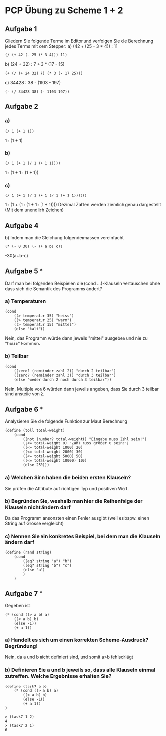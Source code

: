 # PCP Übung zu Scheme 1 + 2

## Aufgabe 1
Gliedern Sie folgende Terme im Editor und verfolgen Sie die Berechnung jedes Terms mit dem Stepper:
a) (42 + (25 - 3 * 4)) : 11
```racket
(/ (+ 42 (- 25 (* 3 4))) 11)
```
b) (24 + 32) : 7 + 3 * (17 - 15)
```racket
(+ (/ (+ 24 32) 7) (* 3 (- 17 25)))
```
c) 34428 : 38 - (1103 - 197)
```racket
(- (/ 34428 38) (- 1103 197))
```

## Aufgabe 2

### a)
```racket
(/ 1 (+ 1 1))
```
1 : (1 + 1)
### b)
```racket
(/ 1 (+ 1 (/ 1 (+ 1 1))))
```
1 : (1 + 1 : (1 + 1))
### c)
```racket
(/ 1 (+ 1 (/ 1 (+ 1 (/ 1 (+ 1 1))))))
```
1 : (1 + (1 : (1 + 1 : (1 + 1))))
Dezimal Zahlen werden ziemlich genau dargestellt (Mit dem unendlich Zeichen)

## Aufgabe 4

b) Indem man die Gleichung folgendermassen vereinfacht:
```racket
(* (- 0 30) (- (+ a b) c))
```
-30(a+b-c)

## Aufgabe 5 *

Darf man bei folgenden Beispielen die (cond ...)-Klauseln vertauschen ohne dass sich die Semantik
des Programms ändert?

### a) Temperaturen
```racket
(cond
	((> temperatur 35) "heiss")
	((> temperatur 25) "warm")
	((> temperatur 15) "mittel")
	(else "kalt"))
```
Nein, das Programm würde dann jeweils "mittel" ausgeben und nie zu "heiss" kommen.

### b) Teilbar
```racket
(cond
	((zero? (remainder zahl 2)) "durch 2 teilbar")
	((zero? (remainder zahl 3)) "durch 3 teilbar")
	(else "weder durch 2 noch durch 3 teilbar"))
```
Nein, Multiple von 6 würden dann jeweils angeben, dass Sie durch 3 teilbar sind anstelle von 2.

## Aufgabe 6 *
Analysieren Sie die folgende Funktion zur Maut Berechnung
```racket
(define (toll total-weight)
	(cond
		((not (number? total-weight)) "Eingabe muss Zahl sein!")
		((<= total-weight 0) "Zahl muss größer 0 sein!")
		((<= total-weight 1000) 20)
		((<= total-weight 2000) 30)
		((<= total-weight 5000) 50)
		((<= total-weight 10000) 100)
		(else 250)))
```

### a) Welchen Sinn haben die beiden ersten Klauseln?
Sie prüfen die Attribute auf richtigen Typ und positiven Wert.

### b) Begründen Sie, weshalb man hier die Reihenfolge der Klauseln nicht ändern darf
Da das Programm ansonsten einen Fehler ausgibt (weil es bspw. einen String auf Grösse vergleicht)

### c) Nennen Sie ein konkretes Beispiel, bei dem man die Klauseln ändern darf
```racket
(define (rand string)
	(cond
		((eq? string "a") "b")
		((eq? string "b") "c")
		(else "a")
		)
	)
```
## Aufgabe 7 *

Gegeben ist
```racket
(* (cond ((> a b) a)
	((< a b) b)
	(else -1))
	(+ a 1))
```
### a) Handelt es sich um einen korrekten Scheme-Ausdruck? Begründung!
Nein, da a und b nicht definiert sind, und somit a>b fehlschlägt
### b) Definieren Sie a und b jeweils so, dass alle Klauseln einmal zutreffen. Welche Ergebnisse erhalten Sie?
```racket
(define (task7 a b)
	(* (cond ((> a b) a)
		((< a b) b)
		(else -1))
		(+ a 1))
)
```
```racket
> (task7 1 2)
4
> (task7 2 1)
6
```

